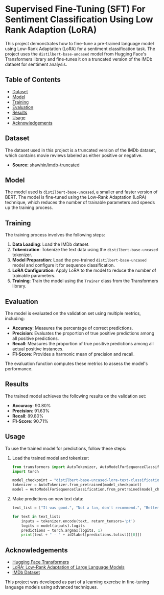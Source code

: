 # Supervised Fine-Tuning (SFT) For Sentiment Classification Using Low Rank Adaption (LoRA)

This project demonstrates how to fine-tune a pre-trained language model using Low-Rank Adaptation (LoRA) for a sentiment classification task. The project uses the `distilbert-base-uncased` model from Hugging Face's Transformers library and fine-tunes it on a truncated version of the IMDb dataset for sentiment analysis.

## Table of Contents
- [Dataset](#dataset)
- [Model](#model)
- [Training](#training)
- [Evaluation](#evaluation)
- [Results](#results)
- [Usage](#usage)
- [Acknowledgements](#acknowledgements)

## Dataset

The dataset used in this project is a truncated version of the IMDb dataset, which contains movie reviews labeled as either positive or negative.

- **Source**: [shawhin/imdb-truncated](https://huggingface.co/datasets/shawhin/imdb-truncated)

## Model

The model used is `distilbert-base-uncased`, a smaller and faster version of BERT. The model is fine-tuned using the Low-Rank Adaptation (LoRA) technique, which reduces the number of trainable parameters and speeds up the training process.

## Training

The training process involves the following steps:

1. **Data Loading**: Load the IMDb dataset.
2. **Tokenization**: Tokenize the text data using the `distilbert-base-uncased` tokenizer.
3. **Model Preparation**: Load the pre-trained `distilbert-base-uncased` model and configure it for sequence classification.
4. **LoRA Configuration**: Apply LoRA to the model to reduce the number of trainable parameters.
5. **Training**: Train the model using the `Trainer` class from the Transformers library.

## Evaluation

The model is evaluated on the validation set using multiple metrics, including:

- **Accuracy**: Measures the percentage of correct predictions.
- **Precision**: Evaluates the proportion of true positive predictions among all positive predictions.
- **Recall**: Measures the proportion of true positive predictions among all actual positive instances.
- **F1-Score**: Provides a harmonic mean of precision and recall.

The evaluation function computes these metrics to assess the model's performance.

## Results

The trained model achieves the following results on the validation set:

- **Accuracy**: 90.80%
- **Precision**: 91.63%
- **Recall**: 89.80%
- **F1-Score**: 90.71%

## Usage

To use the trained model for predictions, follow these steps:

1. Load the trained model and tokenizer:
    ```python
    from transformers import AutoTokenizer, AutoModelForSequenceClassification
    import torch

    model_checkpoint = "distilbert-base-uncased-lora-text-classification"
    tokenizer = AutoTokenizer.from_pretrained(model_checkpoint)
    model = AutoModelForSequenceClassification.from_pretrained(model_checkpoint)
    ```

2. Make predictions on new text data:
    ```python
    text_list = ["It was good.", "Not a fan, don't recommend.", "Better than the first one.", "This is not worth watching even once.", "This one is a pass."]

    for text in text_list:
        inputs = tokenizer.encode(text, return_tensors='pt')
        logits = model(inputs).logits
        predictions = torch.argmax(logits, 1)
        print(text + " - " + id2label[predictions.tolist()[0]])
    ```

## Acknowledgements

- [Hugging Face Transformers](https://github.com/huggingface/transformers)
- [LoRA: Low-Rank Adaptation of Large Language Models](https://arxiv.org/abs/2106.09685)
- [IMDb Dataset](https://huggingface.co/datasets/shawhin/imdb-truncated)

This project was developed as part of a learning exercise in fine-tuning language models using advanced techniques.
